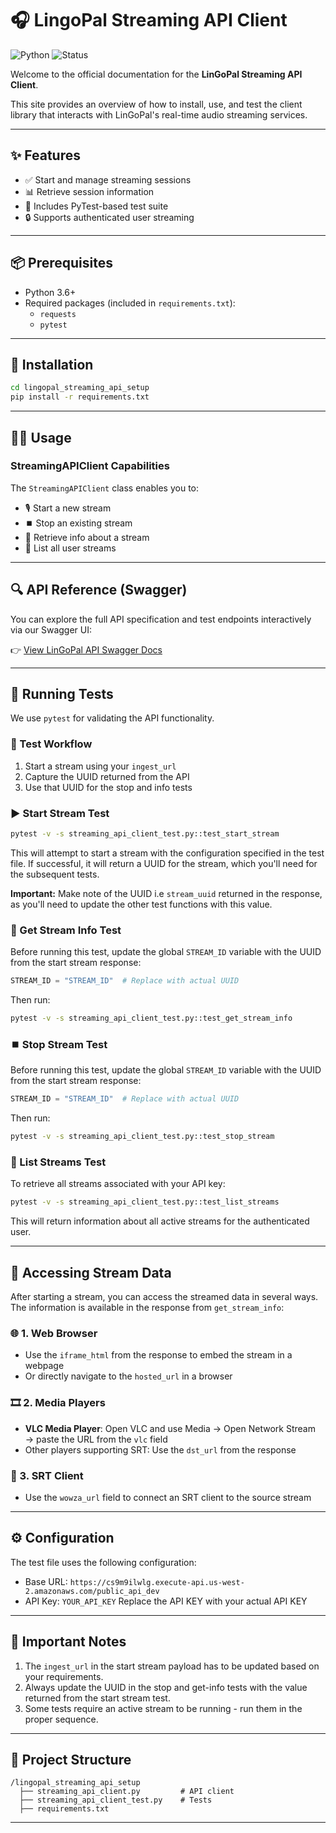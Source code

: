 # 🎧 LingoPal Streaming API Client

![Python](https://img.shields.io/badge/python-3.6+-blue)
![Status](https://img.shields.io/badge/status-Active-brightgreen)

Welcome to the official documentation for the **LinGoPal Streaming API Client**.

This site provides an overview of how to install, use, and test the client library that interacts with LinGoPal's real-time audio streaming services.

---

## ✨ Features

- ✅ Start and manage streaming sessions
- 📊 Retrieve session information
- 🧪 Includes PyTest-based test suite
- 🔒 Supports authenticated user streaming

---

## 📦 Prerequisites

- Python 3.6+
- Required packages (included in `requirements.txt`):
  - `requests`
  - `pytest`

---

## 🚀 Installation

```bash
cd lingopal_streaming_api_setup
pip install -r requirements.txt
```

---

## 🧑‍💻 Usage

### StreamingAPIClient Capabilities

The `StreamingAPIClient` class enables you to:

- 🎙️ Start a new stream
- ⏹️ Stop an existing stream
- 📄 Retrieve info about a stream
- 📃 List all user streams

---

## 🔍 API Reference (Swagger)

You can explore the full API specification and test endpoints interactively via our Swagger UI:

👉 [View LinGoPal API Swagger Docs](https://cs9m9ilwlg.execute-api.us-west-2.amazonaws.com/public_api_dev/swagger)

---

## 🧪 Running Tests

We use `pytest` for validating the API functionality.

### 🧭 Test Workflow

1. Start a stream using your `ingest_url`
2. Capture the UUID returned from the API
3. Use that UUID for the stop and info tests

### ▶️ Start Stream Test

```bash
pytest -v -s streaming_api_client_test.py::test_start_stream
```

This will attempt to start a stream with the configuration specified in the test file. If successful, it will return a UUID for the stream, which you'll need for the subsequent tests.

**Important:** Make note of the UUID i.e `stream_uuid` returned in the response, as you'll need to update the other test functions with this value.

### 📄 Get Stream Info Test

Before running this test, update the global `STREAM_ID` variable with the UUID from the start stream response:

```python
STREAM_ID = "STREAM_ID"  # Replace with actual UUID
```

Then run:

```bash
pytest -v -s streaming_api_client_test.py::test_get_stream_info
```

### ⏹️ Stop Stream Test

Before running this test, update the global `STREAM_ID` variable with the UUID from the start stream response:

```python
STREAM_ID = "STREAM_ID"  # Replace with actual UUID
```

Then run:

```bash
pytest -v -s streaming_api_client_test.py::test_stop_stream
```

### 📃 List Streams Test

To retrieve all streams associated with your API key:

```bash
pytest -v -s streaming_api_client_test.py::test_list_streams
```

This will return information about all active streams for the authenticated user.

---

## 🔎 Accessing Stream Data

After starting a stream, you can access the streamed data in several ways. The information is available in the response from `get_stream_info`:

### 🌐 1. Web Browser
- Use the `iframe_html` from the response to embed the stream in a webpage
- Or directly navigate to the `hosted_url` in a browser

### 🎞️ 2. Media Players
- **VLC Media Player**: Open VLC and use Media → Open Network Stream → paste the URL from the `vlc` field
- Other players supporting SRT: Use the `dst_url` from the response

### 📡 3. SRT Client
- Use the `wowza_url` field to connect an SRT client to the source stream

---

## ⚙️ Configuration

The test file uses the following configuration:
- Base URL: `https://cs9m9ilwlg.execute-api.us-west-2.amazonaws.com/public_api_dev`
- API Key: `YOUR_API_KEY` Replace the API KEY with your actual API KEY

---

## 📌 Important Notes

1. The `ingest_url` in the start stream payload has to be updated based on your requirements.
2. Always update the UUID in the stop and get-info tests with the value returned from the start stream test.
3. Some tests require an active stream to be running - run them in the proper sequence.

---

## 📁 Project Structure

```
/lingopal_streaming_api_setup
  ├── streaming_api_client.py         # API client
  ├── streaming_api_client_test.py    # Tests
  ├── requirements.txt
```

---

